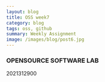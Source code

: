 ```yaml
---
layout: blog
title: OSS week7
category: blog
tags: oss, github  
summary: Weekly Assignment
image: /images/blog/post6.jpg
---
```


### OPENSOURCE SOFTWARE LAB

2021312900
